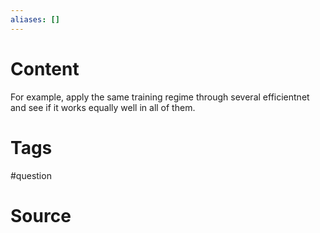 ```yaml
---
aliases: []
---
```

# Content
For example, apply the same training regime through several efficientnet and see if it works equally well in all of them.

# Tags
#question

# Source

